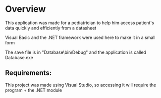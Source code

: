 # Overview 
This application was made for a pediatrician to help him access patient's data quickly and efficiently from a datasheet

Visual Basic and the .NET framework were used here to make it in a small form

The save file is in "Database\bin\Debug" and the application is called Database.exe

## Requirements:
This project was made using Visual Studio, so accessing it will require the program + the .NET module
